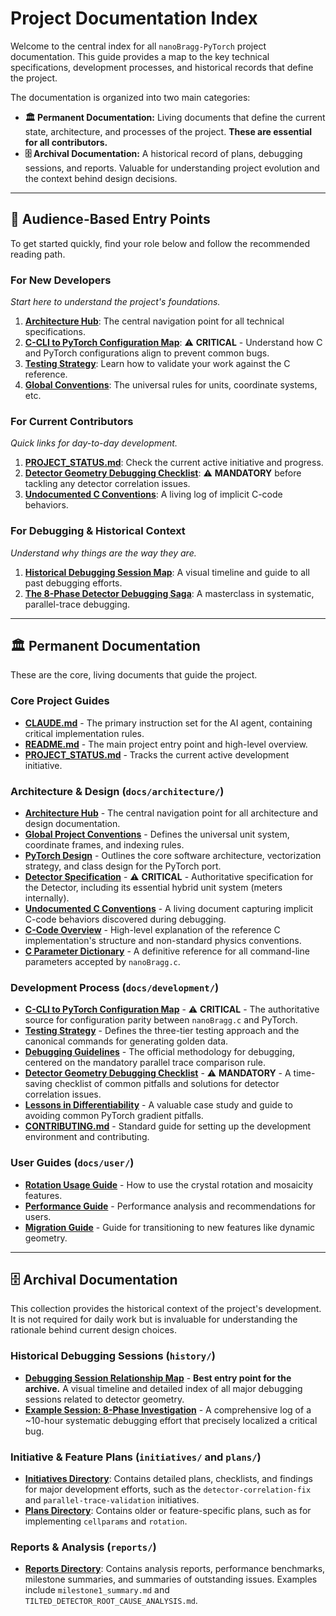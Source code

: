 # Project Documentation Index

Welcome to the central index for all `nanoBragg-PyTorch` project documentation. This guide provides a map to the key technical specifications, development processes, and historical records that define the project.

The documentation is organized into two main categories:

* **🏛️ Permanent Documentation:** Living documents that define the current state, architecture, and processes of the project. **These are essential for all contributors.**
* **🗄️ Archival Documentation:** A historical record of plans, debugging sessions, and reports. Valuable for understanding project evolution and the context behind design decisions.

---

## 🚀 Audience-Based Entry Points

To get started quickly, find your role below and follow the recommended reading path.

### For New Developers
*Start here to understand the project's foundations.*
1. **[Architecture Hub](./architecture/README.md)**: The central navigation point for all technical specifications.
2. **[C-CLI to PyTorch Configuration Map](./development/c_to_pytorch_config_map.md)**: ⚠️ **CRITICAL** - Understand how C and PyTorch configurations align to prevent common bugs.
3. **[Testing Strategy](./development/testing_strategy.md)**: Learn how to validate your work against the C reference.
4. **[Global Conventions](./architecture/conventions.md)**: The universal rules for units, coordinate systems, etc.

### For Current Contributors
*Quick links for day-to-day development.*
1. **[PROJECT_STATUS.md](../PROJECT_STATUS.md)**: Check the current active initiative and progress.
2. **[Detector Geometry Debugging Checklist](./debugging/detector_geometry_checklist.md)**: ⚠️ **MANDATORY** before tackling any detector correlation issues.
3. **[Undocumented C Conventions](./architecture/undocumented_conventions.md)**: A living log of implicit C-code behaviors.

### For Debugging & Historical Context
*Understand why things are the way they are.*
1. **[Historical Debugging Session Map](../history/debugging_session_relationship_map.md)**: A visual timeline and guide to all past debugging efforts.
2. **[The 8-Phase Detector Debugging Saga](../history/2025-01-09_detector-geometry-8-phase-debug.md)**: A masterclass in systematic, parallel-trace debugging.

---

## 🏛️ Permanent Documentation

These are the core, living documents that guide the project.

### Core Project Guides
* **[CLAUDE.md](../CLAUDE.md)** - The primary instruction set for the AI agent, containing critical implementation rules.
* **[README.md](../README.md)** - The main project entry point and high-level overview.
* **[PROJECT_STATUS.md](../PROJECT_STATUS.md)** - Tracks the current active development initiative.

### Architecture & Design (`docs/architecture/`)
* **[Architecture Hub](./architecture/README.md)** - The central navigation point for all architecture and design documentation.
* **[Global Project Conventions](./architecture/conventions.md)** - Defines the universal unit system, coordinate frames, and indexing rules.
* **[PyTorch Design](./architecture/pytorch_design.md)** - Outlines the core software architecture, vectorization strategy, and class design for the PyTorch port.
* **[Detector Specification](./architecture/detector.md)** - ⚠️ **CRITICAL** - Authoritative specification for the Detector, including its essential hybrid unit system (meters internally).
* **[Undocumented C Conventions](./architecture/undocumented_conventions.md)** - A living document capturing implicit C-code behaviors discovered during debugging.
* **[C-Code Overview](./architecture/c_code_overview.md)** - High-level explanation of the reference C implementation's structure and non-standard physics conventions.
* **[C Parameter Dictionary](./architecture/c_parameter_dictionary.md)** - A definitive reference for all command-line parameters accepted by `nanoBragg.c`.

### Development Process (`docs/development/`)
* **[C-CLI to PyTorch Configuration Map](./development/c_to_pytorch_config_map.md)** - ⚠️ **CRITICAL** - The authoritative source for configuration parity between `nanoBragg.c` and PyTorch.
* **[Testing Strategy](./development/testing_strategy.md)** - Defines the three-tier testing approach and the canonical commands for generating golden data.
* **[Debugging Guidelines](./development/debugging.md)** - The official methodology for debugging, centered on the mandatory parallel trace comparison rule.
* **[Detector Geometry Debugging Checklist](./debugging/detector_geometry_checklist.md)** - ⚠️ **MANDATORY** - A time-saving checklist of common pitfalls and solutions for detector correlation issues.
* **[Lessons in Differentiability](./development/lessons_in_differentiability.md)** - A valuable case study and guide to avoiding common PyTorch gradient pitfalls.
* **[CONTRIBUTING.md](./development/CONTRIBUTING.md)** - Standard guide for setting up the development environment and contributing.

### User Guides (`docs/user/`)
* **[Rotation Usage Guide](./user/rotation_usage.md)** - How to use the crystal rotation and mosaicity features.
* **[Performance Guide](./user/performance.md)** - Performance analysis and recommendations for users.
* **[Migration Guide](./user/migration_guide.md)** - Guide for transitioning to new features like dynamic geometry.

---

## 🗄️ Archival Documentation

This collection provides the historical context of the project's development. It is not required for daily work but is invaluable for understanding the rationale behind current design choices.

### Historical Debugging Sessions (`history/`)
* **[Debugging Session Relationship Map](../history/debugging_session_relationship_map.md)** - **Best entry point for the archive.** A visual timeline and detailed index of all major debugging sessions related to detector geometry.
* **[Example Session: 8-Phase Investigation](../history/2025-01-09_detector-geometry-8-phase-debug.md)** - A comprehensive log of a ~10-hour systematic debugging effort that precisely localized a critical bug.

### Initiative & Feature Plans (`initiatives/` and `plans/`)
* **[Initiatives Directory](../initiatives/)**: Contains detailed plans, checklists, and findings for major development efforts, such as the `detector-correlation-fix` and `parallel-trace-validation` initiatives.
* **[Plans Directory](../plans/)**: Contains older or feature-specific plans, such as for implementing `cellparams` and `rotation`.

### Reports & Analysis (`reports/`)
* **[Reports Directory](../reports/)**: Contains analysis reports, performance benchmarks, milestone summaries, and summaries of outstanding issues. Examples include `milestone1_summary.md` and `TILTED_DETECTOR_ROOT_CAUSE_ANALYSIS.md`.
